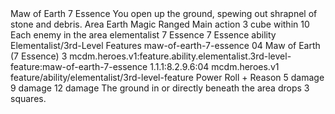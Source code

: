 <ability>
  <name>Maw of Earth</name>
  <cost>7 Essence</cost>
  <flavor>You open up the ground, spewing out shrapnel of stone and debris.</flavor>
  <keywords>
    <keyword>Area</keyword>
    <keyword>Earth</keyword>
    <keyword>Magic</keyword>
    <keyword>Ranged</keyword>
  </keywords>
  <type>Main action</type>
  <distance>3 cube within 10</distance>
  <target>Each enemy in the area</target>
  <metadata>
    <class>elementalist</class>
    <cost>7 Essence</cost>
    <cost_amount>7</cost_amount>
    <cost_resource>Essence</cost_resource>
    <feature_type>ability</feature_type>
    <file_dpath>Elementalist/3rd-Level Features</file_dpath>
    <item_id>maw-of-earth-7-essence</item_id>
    <item_index>04</item_index>
    <item_name>Maw of Earth (7 Essence)</item_name>
    <level>3</level>
    <scc>mcdm.heroes.v1:feature.ability.elementalist.3rd-level-feature:maw-of-earth-7-essence</scc>
    <scdc>1.1.1:8.2.9.6:04</scdc>
    <source>mcdm.heroes.v1</source>
    <type>feature/ability/elementalist/3rd-level-feature</type>
  </metadata>
  <effects>
    <effect type="roll">
      <roll>Power Roll + Reason</roll>
      <t1>5 damage</t1>
      <t2>9 damage</t2>
      <t3>12 damage</t3>
    </effect>
    <effect type="mundane">The ground in or directly beneath the area drops 3 squares.</effect>
  </effects>
</ability>
